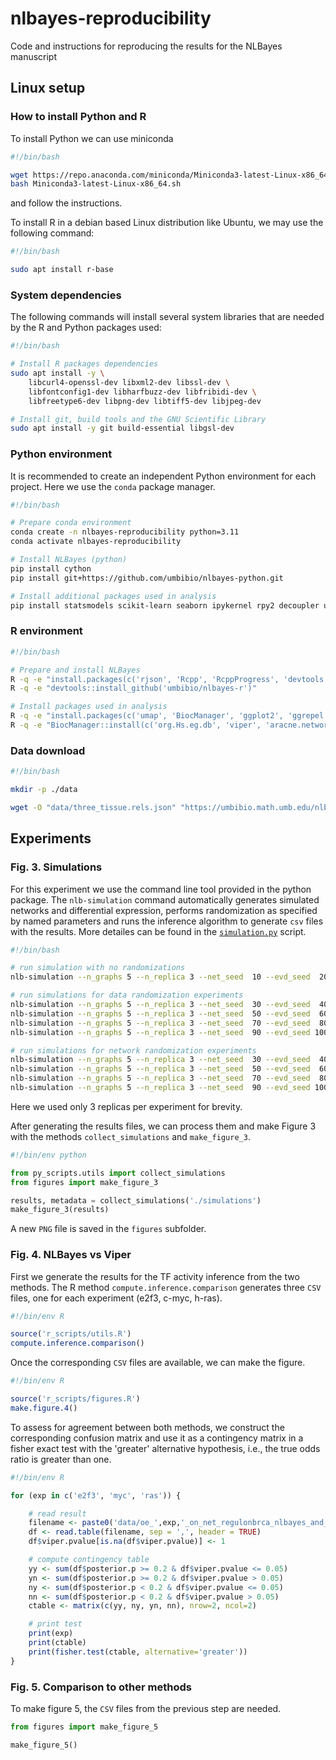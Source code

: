 # nlbayes-reproducibility
Code and instructions for reproducing the results for the NLBayes manuscript

## Linux setup

### How to install Python and R

To install Python we can use miniconda
```bash
#!/bin/bash

wget https://repo.anaconda.com/miniconda/Miniconda3-latest-Linux-x86_64.sh
bash Miniconda3-latest-Linux-x86_64.sh
```
and follow the instructions.

To install R in a debian based Linux distribution like Ubuntu, we may use the following command:
```bash
#!/bin/bash

sudo apt install r-base
```
### System dependencies
The following commands will install several system libraries that are needed by the R and Python packages used:
```bash
#!/bin/bash

# Install R packages dependencies
sudo apt install -y \
    libcurl4-openssl-dev libxml2-dev libssl-dev \
    libfontconfig1-dev libharfbuzz-dev libfribidi-dev \
    libfreetype6-dev libpng-dev libtiff5-dev libjpeg-dev

# Install git, build tools and the GNU Scientific Library
sudo apt install -y git build-essential libgsl-dev
```

### Python environment
It is recommended to create an independent Python environment for each project. Here we use the `conda` package manager.
```bash
#!/bin/bash

# Prepare conda environment
conda create -n nlbayes-reproducibility python=3.11
conda activate nlbayes-reproducibility

# Install NLBayes (python)
pip install cython
pip install git+https://github.com/umbibio/nlbayes-python.git

# Install additional packages used in analysis
pip install statsmodels scikit-learn seaborn ipykernel rpy2 decoupler upsetplot
```

### R environment
```bash
#!/bin/bash

# Prepare and install NLBayes
R -q -e "install.packages(c('rjson', 'Rcpp', 'RcppProgress', 'devtools'))"
R -q -e "devtools::install_github('umbibio/nlbayes-r')"

# Install packages used in analysis
R -q -e "install.packages(c('umap', 'BiocManager', 'ggplot2', 'ggrepel'))"
R -q -e "BiocManager::install(c('org.Hs.eg.db', 'viper', 'aracne.networks', 'GEOquery'))"
```

### Data download
```bash
#!/bin/bash

mkdir -p ./data

wget -O "data/three_tissue.rels.json" "https://umbibio.math.umb.edu/nlbayes/assets/data/networks/gtex_chip/homo_sapiens/tissue_independent/three_tissue.rels.json"
```

## Experiments

### Fig. 3. Simulations

For this experiment we use the command line tool provided in the python package. 
The `nlb-simulation` command automatically generates simulated networks and differential
expression, performs randomization as specified by named parameters and runs the inference algorithm to generate `csv` files with the results. More detailes can be found in the [`simulation.py`](https://github.com/umbibio/nlbayes-python/blob/main/nlbayes/commands/simulation.py) script.
```bash
#!/bin/bash

# run simulation with no randomizations
nlb-simulation --n_graphs 5 --n_replica 3 --net_seed  10 --evd_seed  20 --outdir ./simulations

# run simulations for data randomization experiments
nlb-simulation --n_graphs 5 --n_replica 3 --net_seed  30 --evd_seed  40 --evd_rnd_p 0.25 --outdir ./simulations
nlb-simulation --n_graphs 5 --n_replica 3 --net_seed  50 --evd_seed  60 --evd_rnd_p 0.50 --outdir ./simulations
nlb-simulation --n_graphs 5 --n_replica 3 --net_seed  70 --evd_seed  80 --evd_rnd_p 0.75 --outdir ./simulations
nlb-simulation --n_graphs 5 --n_replica 3 --net_seed  90 --evd_seed 100 --evd_rnd_p 1.00 --outdir ./simulations

# run simulations for network randomization experiments
nlb-simulation --n_graphs 5 --n_replica 3 --net_seed  30 --evd_seed  40 --net_rnd_p 0.25 --outdir ./simulations
nlb-simulation --n_graphs 5 --n_replica 3 --net_seed  50 --evd_seed  60 --net_rnd_p 0.50 --outdir ./simulations
nlb-simulation --n_graphs 5 --n_replica 3 --net_seed  70 --evd_seed  80 --net_rnd_p 0.75 --outdir ./simulations
nlb-simulation --n_graphs 5 --n_replica 3 --net_seed  90 --evd_seed 100 --net_rnd_p 1.00 --outdir ./simulations
```
Here we used only 3 replicas per experiment for brevity.

After generating the results files, we can process them and make Figure 3 with the methods `collect_simulations` and `make_figure_3`.
```python
#!/bin/env python

from py_scripts.utils import collect_simulations
from figures import make_figure_3

results, metadata = collect_simulations('./simulations')
make_figure_3(results)
```
A new `PNG` file is saved in the `figures` subfolder.

### Fig. 4. NLBayes vs Viper

First we generate the results for the TF activity inference from the two methods.
The R method `compute.inference.comparison` generates three `CSV` files, one for each experiment (e2f3, c-myc, h-ras).
```R
#!/bin/env R

source('r_scripts/utils.R')
compute.inference.comparison()
```

Once the corresponding `CSV` files are available, we can make the figure.
```R
#!/bin/env R

source('r_scripts/figures.R')
make.figure.4()

```

To assess for agreement between both methods, we construct the corresponding 
confusion matrix and use it as a contingency matrix in a fisher exact test
with the 'greater' alternative hypothesis, i.e., the true odds ratio is greater
than one.
```R
#!/bin/env R

for (exp in c('e2f3', 'myc', 'ras')) {

    # read result
    filename <- paste0('data/oe_',exp,'_on_net_regulonbrca_nlbayes_and_viper.csv')
    df <- read.table(filename, sep = ',', header = TRUE)
    df$viper.pvalue[is.na(df$viper.pvalue)] <- 1

    # compute contingency table
    yy <- sum(df$posterior.p >= 0.2 & df$viper.pvalue <= 0.05)
    yn <- sum(df$posterior.p >= 0.2 & df$viper.pvalue > 0.05)
    ny <- sum(df$posterior.p < 0.2 & df$viper.pvalue <= 0.05)
    nn <- sum(df$posterior.p < 0.2 & df$viper.pvalue > 0.05)
    ctable <- matrix(c(yy, ny, yn, nn), nrow=2, ncol=2)

    # print test
    print(exp)
    print(ctable)
    print(fisher.test(ctable, alternative='greater'))
}
```

### Fig. 5. Comparison to other methods

To make figure 5, the `CSV` files from the previous step are needed.
```python
from figures import make_figure_5

make_figure_5()
```